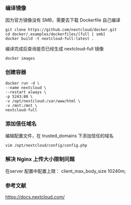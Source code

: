 ### 编译镜像
因为官方镜像没有 SMB，需要去下载 Dockerfile 自己编译

```shell 
git clone https://github.com/nextcloud/docker.git
cd docker/.examples/dockerfiles/[full | smb]
docker build -t nextcloud-full:latest .
```
编译完成后查询是否已经生成 nextcloud-full 镜像

```shell 
docker images
```

### 创建容器

```shell 
docker run -d \
--name nextcloud \
--restart always \
-p 5243:80 \
-v /opt/nextcloud:/var/www/html \
-v /mnt:/mnt \
nextcloud-full
```

### 添加信任域名
编辑配置文件，在 trusted_domains 下添加信任的域名
```shell 
vim /opt/nextcloud/config/config.php
```

### 解决 Nginx 上传大小限制问题

在server 配置中配置上限： client_max_body_size 10240m;

### 参考文献

https://docs.nextcloud.com/